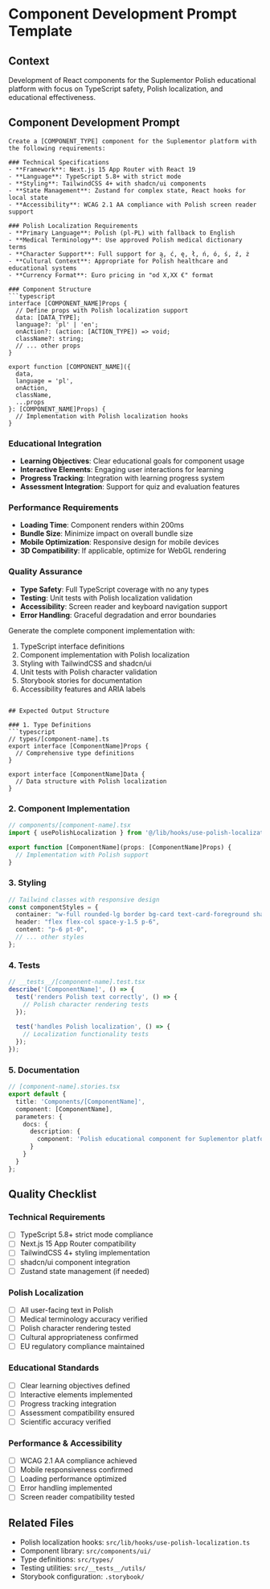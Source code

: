# Component Development Prompt Template

## Context
Development of React components for the Suplementor Polish educational platform with focus on TypeScript safety, Polish localization, and educational effectiveness.

## Component Development Prompt

```
Create a [COMPONENT_TYPE] component for the Suplementor platform with the following requirements:

### Technical Specifications
- **Framework**: Next.js 15 App Router with React 19
- **Language**: TypeScript 5.8+ with strict mode
- **Styling**: TailwindCSS 4+ with shadcn/ui components
- **State Management**: Zustand for complex state, React hooks for local state
- **Accessibility**: WCAG 2.1 AA compliance with Polish screen reader support

### Polish Localization Requirements
- **Primary Language**: Polish (pl-PL) with fallback to English
- **Medical Terminology**: Use approved Polish medical dictionary terms
- **Character Support**: Full support for ą, ć, ę, ł, ń, ó, ś, ź, ż
- **Cultural Context**: Appropriate for Polish healthcare and educational systems
- **Currency Format**: Euro pricing in "od X,XX €" format

### Component Structure
```typescript
interface [COMPONENT_NAME]Props {
  // Define props with Polish localization support
  data: [DATA_TYPE];
  language?: 'pl' | 'en';
  onAction?: (action: [ACTION_TYPE]) => void;
  className?: string;
  // ... other props
}

export function [COMPONENT_NAME]({
  data,
  language = 'pl',
  onAction,
  className,
  ...props
}: [COMPONENT_NAME]Props) {
  // Implementation with Polish localization hooks
}
```

### Educational Integration
- **Learning Objectives**: Clear educational goals for component usage
- **Interactive Elements**: Engaging user interactions for learning
- **Progress Tracking**: Integration with learning progress system
- **Assessment Integration**: Support for quiz and evaluation features

### Performance Requirements
- **Loading Time**: Component renders within 200ms
- **Bundle Size**: Minimize impact on overall bundle size
- **Mobile Optimization**: Responsive design for mobile devices
- **3D Compatibility**: If applicable, optimize for WebGL rendering

### Quality Assurance
- **Type Safety**: Full TypeScript coverage with no any types
- **Testing**: Unit tests with Polish localization validation
- **Accessibility**: Screen reader and keyboard navigation support
- **Error Handling**: Graceful degradation and error boundaries

Generate the complete component implementation with:
1. TypeScript interface definitions
2. Component implementation with Polish localization
3. Styling with TailwindCSS and shadcn/ui
4. Unit tests with Polish character validation
5. Storybook stories for documentation
6. Accessibility features and ARIA labels
```

## Expected Output Structure

### 1. Type Definitions
```typescript
// types/[component-name].ts
export interface [ComponentName]Props {
  // Comprehensive type definitions
}

export interface [ComponentName]Data {
  // Data structure with Polish localization
}
```

### 2. Component Implementation
```typescript
// components/[component-name].tsx
import { usePolishLocalization } from '@/lib/hooks/use-polish-localization';

export function [ComponentName](props: [ComponentName]Props) {
  // Implementation with Polish support
}
```

### 3. Styling
```typescript
// Tailwind classes with responsive design
const componentStyles = {
  container: "w-full rounded-lg border bg-card text-card-foreground shadow-sm",
  header: "flex flex-col space-y-1.5 p-6",
  content: "p-6 pt-0",
  // ... other styles
};
```

### 4. Tests
```typescript
// __tests__/[component-name].test.tsx
describe('[ComponentName]', () => {
  test('renders Polish text correctly', () => {
    // Polish character rendering tests
  });
  
  test('handles Polish localization', () => {
    // Localization functionality tests
  });
});
```

### 5. Documentation
```typescript
// [component-name].stories.tsx
export default {
  title: 'Components/[ComponentName]',
  component: [ComponentName],
  parameters: {
    docs: {
      description: {
        component: 'Polish educational component for Suplementor platform'
      }
    }
  }
};
```

## Quality Checklist

### Technical Requirements
- [ ] TypeScript 5.8+ strict mode compliance
- [ ] Next.js 15 App Router compatibility
- [ ] TailwindCSS 4+ styling implementation
- [ ] shadcn/ui component integration
- [ ] Zustand state management (if needed)

### Polish Localization
- [ ] All user-facing text in Polish
- [ ] Medical terminology accuracy verified
- [ ] Polish character rendering tested
- [ ] Cultural appropriateness confirmed
- [ ] EU regulatory compliance maintained

### Educational Standards
- [ ] Clear learning objectives defined
- [ ] Interactive elements implemented
- [ ] Progress tracking integration
- [ ] Assessment compatibility ensured
- [ ] Scientific accuracy verified

### Performance & Accessibility
- [ ] WCAG 2.1 AA compliance achieved
- [ ] Mobile responsiveness confirmed
- [ ] Loading performance optimized
- [ ] Error handling implemented
- [ ] Screen reader compatibility tested

## Related Files
- Polish localization hooks: `src/lib/hooks/use-polish-localization.ts`
- Component library: `src/components/ui/`
- Type definitions: `src/types/`
- Testing utilities: `src/__tests__/utils/`
- Storybook configuration: `.storybook/`
